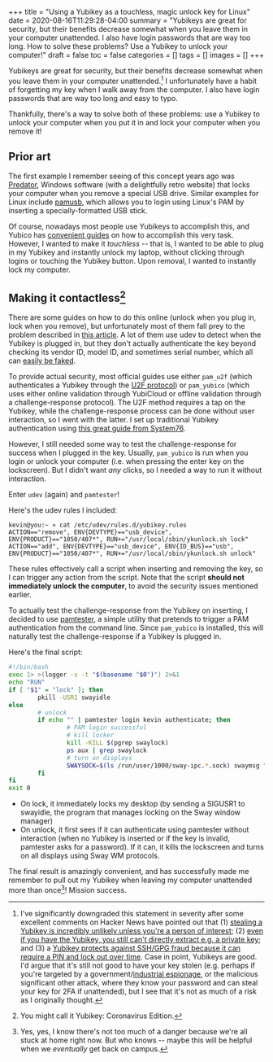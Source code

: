 +++
title = "Using a Yubikey as a touchless, magic unlock key for Linux"
date = 2020-08-16T11:29:28-04:00
summary =  "Yubikeys are great for security, but their benefits decrease somewhat when you leave them in your computer unattended. I also have login passwords that are way too long. How to solve these problems? Use a Yubikey to unlock your computer!"
draft = false
toc = false
categories = []
tags = []
images = []
+++

Yubikeys are great for security, but their benefits decrease somewhat when you leave them in your computer unattended.[^3] I unfortunately have a habit of forgetting my key when I walk away from the computer. I also have login passwords that are way too long and easy to typo.

Thankfully, there's a way to solve both of these problems: use a Yubikey to unlock your computer when you put it in and lock your computer when you remove it!

## Prior art

The first example I remember seeing of this concept years ago was [Predator](https://www.predator-usb.com/predator/en/index.php), Windows software (with a delightfully retro website) that locks your computer when you remove a special USB drive. Similar examples for Linux include [pamusb](https://wiki.debian.org/pamusb), which allows you to login using Linux's PAM by inserting a specially-formatted USB stick.

Of course, nowadays most people use Yubikeys to accomplish this, and Yubico has [convenient guides](https://developers.yubico.com/yubico-pam/Authentication_Using_Challenge-Response.html) on how to accomplish this very task. However, I wanted to make it _touchless_ -- that is, I wanted to be able to plug in my Yubikey and instantly unlock my laptop, without clicking through logins or touching the Yubikey button. Upon removal, I wanted to instantly lock my computer.

## Making it contactless[^1]

There are some guides on how to do this online (unlock when you plug in, lock when you remove), but unfortunately most of them fall prey to the problem described in [this article](https://medium.com/@d0znpp/how-to-sacrifice-security-using-a-public-yubikey-linux-guides-c823c4c6e2). A lot of them use udev to detect when the Yubikey is plugged in, but they don't actually authenticate the key beyond checking its vendor ID, model ID, and sometimes serial number, which all can [easily be faked](https://forums.anandtech.com/threads/changing-creating-a-custom-serial-id-on-a-flash-drive-low-level-blocks.2099116/).

To provide actual security, most official guides use either `pam_u2f` (which authenticates a Yubikey through the [U2F protocol](https://en.wikipedia.org/wiki/Universal_2nd_Factor)) or `pam_yubico` (which uses either online validation through YubiCloud or offline validation through a challenge-response protocol). The U2F method requires a tap on the Yubikey, while the challenge-response process can be done without user interaction, so I went with the latter. I set up traditional Yubikey authentication using [this great guide from System76](https://support.system76.com/articles/yubikey-login/).

However, I still needed some way to test the challenge-response for success when I plugged in the key. Usually, `pam_yubico` is run when you login or unlock your computer (i.e. when pressing the enter key on the lockscreen). But I didn't want _any_ clicks, so I needed a way to run it without interaction.

Enter `udev` (again) and `pamtester`!

Here's the udev rules I included:

```
kevin@you:~ » cat /etc/udev/rules.d/yubikey.rules
ACTION=="remove", ENV{DEVTYPE}=="usb_device", ENV{PRODUCT}=="1050/407*", RUN+="/usr/local/sbin/ykunlock.sh lock"
ACTION=="add", ENV{DEVTYPE}=="usb_device", ENV{ID_BUS}=="usb", ENV{PRODUCT}=="1050/407*", RUN+="/usr/local/sbin/ykunlock.sh unlock"
```

These rules effectively call a script when inserting and removing the key, so I can trigger any action from the script. Note that the script **should not immediately unlock the computer**, to avoid the security issues mentioned earlier.

To actually test the challenge-response from the Yubikey on inserting, I decided to use [pamtester](http://pamtester.sourceforge.net/), a simple utility that pretends to trigger a PAM authentication from the command line. Since `pam_yubico` is installed, this will naturally test the challenge-response if a Yubikey is plugged in.

Here's the final script:

```bash
#!/bin/bash
exec 1> >(logger -s -t "$(basename "$0")") 2>&1
echo "RUN"
if [ "$1" = "lock" ]; then
        pkill -USR1 swayidle
else
        # unlock
        if echo "" | pamtester login kevin authenticate; then
                # PAM login successful
                # kill locker
                kill -KILL $(pgrep swaylock)
                ps aux | grep swaylock
                # turn on displays
                SWAYSOCK=$(ls /run/user/1000/sway-ipc.*.sock) swaymsg "output * dpms on"
        fi
fi
exit 0
```

- On lock, it immediately locks my desktop (by sending a SIGUSR1 to swayidle, the program that manages locking on the Sway window manager)
- On unlock, it first sees if it can authenticate using pamtester without interaction (when no Yubikey is inserted or if the key is invalid, pamtester asks for a password). If it can, it kills the lockscreen and turns on all displays using Sway WM protocols.

The final result is amazingly convenient, and has successfully made me remember to pull out my Yubikey when leaving my computer unattended more than once[^2]! Mission success.

[^1]: You might call it Yubikey: Coronavirus Edition.
[^2]: Yes, yes, I know there's not too much of a danger because we're all stuck at home right now. But who knows -- maybe this will be helpful when we _eventually_ get back on campus.
[^3]: I've significantly downgraded this statement in severity after some excellent comments on Hacker News have pointed out that (1) [stealing a Yubikey is incredibly unlikely unless you're a person of interest](https://news.ycombinator.com/item?id=24192390); (2) [even if you have the Yubikey, you still can't directly extract e.g. a private key](https://news.ycombinator.com/item?id=24192138); and (3) a [Yubikey protects against SSH/GPG fraud because it can require a PIN and lock out over time](https://news.ycombinator.com/item?id=24190313). Case in point, Yubikeys are good. I'd argue that it's still not good to have your key stolen (e.g. perhaps if you're targeted by a government/[industrial espionage](https://news.ycombinator.com/item?id=24194081), or the malicious significant other attack, where they know your password and can steal your key for 2FA if unattended), but I see that it's not as much of a risk as I originally thought.
